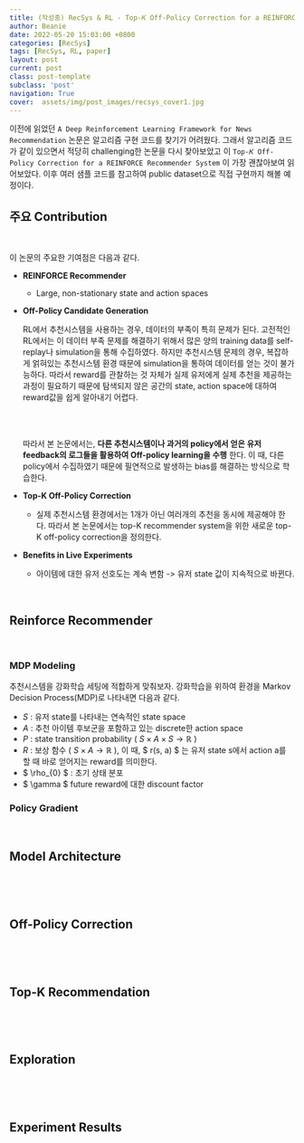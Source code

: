 ```yaml
---
title: (작성중) RecSys & RL - Top-𝐾 Off-Policy Correction for a REINFORCE Recommender System
author: Beanie
date: 2022-05-20 15:03:00 +0800
categories: [RecSys]
tags: [RecSys, RL, paper]
layout: post
current: post
class: post-template
subclass: 'post'
navigation: True
cover:  assets/img/post_images/recsys_cover1.jpg
---
```


이전에 읽었던 `A Deep Reinforcement Learning Framework for News Recommendation` 논문은 알고리즘 구현 코드를 찾기가 어려웠다. 그래서 알고리즘 코드가 같이 있으면서 적당히 challenging한 논문을 다시 찾아보았고 이 `Top-𝐾 Off-Policy Correction for a REINFORCE Recommender System` 이 가장 괜찮아보여 읽어보았다. 이후 여러 샘플 코드를 참고하여 public dataset으로 직접 구현까지 해볼 예정이다.

## 주요 Contribution
&nbsp;

이 논문의 주요한 기여점은 다음과 같다.
* **REINFORCE Recommender**
    * Large, non-stationary state and action spaces
* **Off-Policy Candidate Generation**

    RL에서 추천시스템을 사용하는 경우, 데이터의 부족이 특히 문제가 된다. 고전적인 RL에서는 이 데이터 부족 문제를 해결하기 위해서 많은 양의 training data를 self-replay나 simulation을 통해 수집하였다.
    하지만 추천시스템 문제의 경우, 복잡하게 얽혀있는 추천시스템 환경 때문에 simulation을 통하여 데이터를 얻는 것이 불가능하다. 따라서 reward를 관찰하는 것 자체가 실제 유저에게 실제 추천을 제공하는 과정이 필요하기 때문에 탐색되지 않은 공간의 state, action space에 대하여 reward값을 쉽게 알아내기 어렵다.

    \
    &nbsp;

    따라서 본 논문에서는, **다른 추천시스템이나 과거의 policy에서 얻은 유저 feedback의 로그들을 활용하여 Off-policy learning을 수행** 한다. 이 때, 다른 policy에서 수집하였기 때문에 필연적으로 발생하는 bias를 해결하는 방식으로 학습한다.
* **Top-K Off-Policy Correction**
    * 실제 추천시스템 환경에서는 1개가 아닌 여러개의 추천을 동시에 제공해야 한다. 따라서 본 논문에서는 top-K recommender system을 위한 새로운 top-K off-policy correction을 정의한다.
* **Benefits in Live Experiments**
    * 아이템에 대한 유저 선호도는 계속 변함 -> 유저 state 값이 지속적으로 바뀐다.

&nbsp;
## Reinforce Recommender
&nbsp;
### MDP Modeling
추천시스템을 강화학습 세팅에 적합하게 맞춰보자. 강화학습을 위하여 환경을 Markov Decision Process(MDP)로 나타내면 다음과 같다.
* $S$ : 유저 state를 나타내는 연속적인 state space
* $A$ : 추천 아이템 후보군을 포함하고 있는 discrete한 action space
* $P$ : state transition probability ( $S \times A \times S \to \mathbb{R}$ )
* $R$ : 보상 함수 ( $S \times A \to \mathbb{R}$ ), 이 때, $ r(s, a) $ 는 유저 state s에서 action a를 할 때 바로 얻어지는 reward를 의미한다.
* $ \rho_{0} $ : 초기 상태 분포
* $ \gamma $ future reward에 대한 discount factor

### Policy Gradient

&nbsp;
## Model Architecture
&nbsp;

&nbsp;
## Off-Policy Correction
&nbsp;

&nbsp;
## Top-K Recommendation
&nbsp;

&nbsp;
## Exploration
&nbsp;

&nbsp;
## Experiment Results
&nbsp;